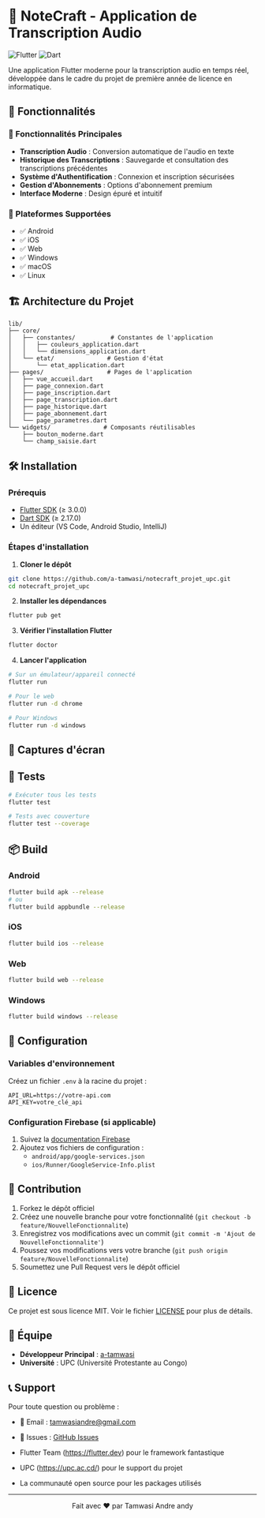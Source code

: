 # 📝 NoteCraft - Application de Transcription Audio

![Flutter](https://img.shields.io/badge/Flutter-02569B?style=for-the-badge&logo=flutter&logoColor=white)
![Dart](https://img.shields.io/badge/Dart-0175C2?style=for-the-badge&logo=dart&logoColor=white)

Une application Flutter moderne pour la transcription audio en temps réel, développée dans le cadre du projet de première année de licence en informatique.

## 🚀 Fonctionnalités

### 🎯 Fonctionnalités Principales
- **Transcription Audio** : Conversion automatique de l'audio en texte
- **Historique des Transcriptions** : Sauvegarde et consultation des transcriptions précédentes
- **Système d'Authentification** : Connexion et inscription sécurisées
- **Gestion d'Abonnements** : Options d'abonnement premium
- **Interface Moderne** : Design épuré et intuitif

### 📱 Plateformes Supportées
- ✅ Android
- ✅ iOS
- ✅ Web
- ✅ Windows
- ✅ macOS
- ✅ Linux

## 🏗️ Architecture du Projet

```
lib/
├── core/
│   ├── constantes/          # Constantes de l'application
│   │   ├── couleurs_application.dart
│   │   └── dimensions_application.dart
│   └── etat/               # Gestion d'état
│       └── etat_application.dart
├── pages/                  # Pages de l'application
│   ├── vue_accueil.dart
│   ├── page_connexion.dart
│   ├── page_inscription.dart
│   ├── page_transcription.dart
│   ├── page_historique.dart
│   ├── page_abonnement.dart
│   └── page_parametres.dart
└── widgets/               # Composants réutilisables
    ├── bouton_moderne.dart
    └── champ_saisie.dart
```

## 🛠️ Installation

### Prérequis
- [Flutter SDK](https://flutter.dev/docs/get-started/install) (≥ 3.0.0)
- [Dart SDK](https://dart.dev/get-dart) (≥ 2.17.0)
- Un éditeur (VS Code, Android Studio, IntelliJ)

### Étapes d'installation

1. **Cloner le dépôt**
```bash
git clone https://github.com/a-tamwasi/notecraft_projet_upc.git
cd notecraft_projet_upc
```

2. **Installer les dépendances**
```bash
flutter pub get
```

3. **Vérifier l'installation Flutter**
```bash
flutter doctor
```

4. **Lancer l'application**
```bash
# Sur un émulateur/appareil connecté
flutter run

# Pour le web
flutter run -d chrome

# Pour Windows
flutter run -d windows
```

## 🎨 Captures d'écran

<!-- TODO: Ajouter des captures d'écran de l'application -->

## 🧪 Tests

```bash
# Exécuter tous les tests
flutter test

# Tests avec couverture
flutter test --coverage
```

## 📦 Build

### Android
```bash
flutter build apk --release
# ou
flutter build appbundle --release
```

### iOS
```bash
flutter build ios --release
```

### Web
```bash
flutter build web --release
```

### Windows
```bash
flutter build windows --release
```

## 🔧 Configuration

### Variables d'environnement
Créez un fichier `.env` à la racine du projet :
```env
API_URL=https://votre-api.com
API_KEY=votre_clé_api
```

### Configuration Firebase (si applicable)
1. Suivez la [documentation Firebase](https://firebase.flutter.dev/docs/overview)
2. Ajoutez vos fichiers de configuration :
   - `android/app/google-services.json`
   - `ios/Runner/GoogleService-Info.plist`

## 🤝 Contribution

1. Forkez le dépôt officiel
2. Créez une nouvelle branche pour votre fonctionnalité (`git checkout -b feature/NouvelleFonctionnalite`)
3. Enregistrez vos modifications avec un commit (`git commit -m 'Ajout de NouvelleFonctionnalite'`)
4. Poussez vos modifications vers votre branche (`git push origin feature/NouvelleFonctionnalite`)
5. Soumettez une Pull Request vers le dépôt officiel

## 📄 Licence

Ce projet est sous licence MIT. Voir le fichier [LICENSE](LICENSE) pour plus de détails.

## 👥 Équipe

- **Développeur Principal** : [a-tamwasi](https://github.com/a-tamwasi)
- **Université** : UPC (Université Protestante au Congo)

## 📞 Support

Pour toute question ou problème :
- 📧 Email : tamwasiandre@gmail.com
- 🐛 Issues : [GitHub Issues](https://github.com/a-tamwasi/notecraft_projet_upc/issues)


- Flutter Team (https://flutter.dev) pour le framework fantastique
- UPC (https://upc.ac.cd/) pour le support du projet
- La communauté open source pour les packages utilisés

---

<p align="center">
  Fait avec ❤️ par Tamwasi Andre andy
</p>
